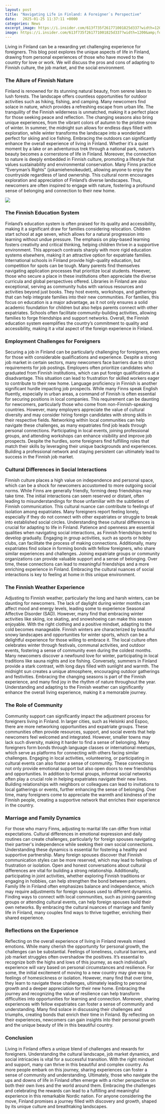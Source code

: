 ```yaml
---
layout: post
title: "Navigating Life in Finland: A Foreigner`s Perspective"
date:   2025-01-25 11:37:11 +0000
categories: News
excerpt_image: https://i.insider.com/613f735f261771001825d337?width=1200&amp;format=jpeg
image: https://i.insider.com/613f735f261771001825d337?width=1200&amp;format=jpeg
---
```


Living in Finland can be a rewarding yet challenging experience for foreigners. This blog post explores the unique aspects of life in Finland, drawing from personal experiences of those who have moved to the country for love or work. We will discuss the pros and cons of adapting to Finnish culture, the job market, and the social environment.
### The Allure of Finnish Nature
Finland is renowned for its stunning natural beauty, from serene lakes to lush forests. The landscape offers countless opportunities for outdoor activities such as hiking, fishing, and camping. Many newcomers find solace in nature, which provides a refreshing escape from urban life. The tranquility of the Finnish wilderness is unmatched, making it a perfect place for those seeking peace and reflection.
The changing seasons also bring unique experiences, from the vibrant colors of autumn to the pristine snow of winter. In summer, the midnight sun allows for endless days filled with exploration, while winter transforms the landscape into a wonderland perfect for skiing and ice fishing. Embracing the outdoors can significantly enhance the overall experience of living in Finland. Whether it’s a quiet moment by a lake or an adventurous trek through a national park, nature’s beauty becomes a cornerstone of life in Finland.
Moreover, the connection to nature is deeply embedded in Finnish culture, promoting a lifestyle that values sustainability and environmental conservation. Many Finns practice “Everyman’s Rights” (jokamiehenoikeudet), allowing anyone to enjoy the countryside regardless of land ownership. This cultural norm encourages exploration and appreciation of Finland’s diverse landscapes. Thus, newcomers are often inspired to engage with nature, fostering a profound sense of belonging and connection to their new home.

![](https://i.insider.com/613f735f261771001825d337?width=1200&amp;format=jpeg)
### The Finnish Education System
Finland’s education system is often praised for its quality and accessibility, making it a significant draw for families considering relocation. Children start school at age seven, which allows for a natural progression into learning without undue pressure. The emphasis on play-based learning fosters creativity and critical thinking, helping children thrive in a supportive environment. This approach contrasts sharply with more rigid education systems elsewhere, making it an attractive option for expatriate families.
International schools in Finland provide high-quality education, but competition for spots can be tough. Many parents find themselves navigating application processes that prioritize local students. However, those who secure a place in these institutions often appreciate the diverse curricula and global perspectives offered. Libraries in Finland are also exceptional, serving as community hubs with various resources and activities beyond just books. They host events, workshops, and gatherings that can help integrate families into their new communities.
For families, this focus on education is a major advantage, as it not only ensures a solid academic foundation for children but also helps parents connect with other expatriates. Schools often facilitate community-building activities, allowing families to forge friendships and support networks. Overall, the Finnish education system exemplifies the country’s commitment to quality and accessibility, making it a vital aspect of the foreign experience in Finland.
### Employment Challenges for Foreigners
Securing a job in Finland can be particularly challenging for foreigners, even for those with considerable qualifications and experience. Despite a strong job market in certain sectors, many newcomers face barriers due to strict requirements for job postings. Employers often prioritize candidates who graduated from Finnish institutions, which can put foreign qualifications at a disadvantage. This situation can lead to frustration for skilled workers eager to contribute to their new home.
Language proficiency in Finnish is another significant hurdle impacting job prospects. While many Finns speak English fluently, especially in urban areas, a command of Finnish is often essential for securing positions in local companies. This requirement can be daunting for newcomers, particularly those who come from non-Finnish-speaking countries. However, many employers appreciate the value of cultural diversity and may consider hiring foreign candidates with strong skills in their respective fields.
Networking within local communities can help navigate these challenges, as many expatriates find job leads through personal connections. Participating in local events, joining professional groups, and attending workshops can enhance visibility and improve job prospects. Despite the hurdles, some foreigners find fulfilling roles that match their skills by leveraging their unique backgrounds and experiences. Building a professional network and staying persistent can ultimately lead to success in the Finnish job market.
### Cultural Differences in Social Interactions
Finnish culture places a high value on independence and personal space, which can be a shock for newcomers accustomed to more outgoing social norms. While Finns are generally friendly, forming deep friendships may take time. The initial interactions can seem reserved or distant, often leading to misunderstandings for those unfamiliar with the subtleties of Finnish communication. This cultural nuance can contribute to feelings of isolation among expatriates.
Many foreigners report feeling lonely, especially if they do not connect with other expatriates or struggle to break into established social circles. Understanding these cultural differences is crucial for adapting to life in Finland. Patience and openness are essential qualities when navigating social interactions, as Finnish friendships tend to develop gradually. Engaging in group activities, such as sports or hobby clubs, can facilitate the process of making connections.
Additionally, many expatriates find solace in forming bonds with fellow foreigners, who share similar experiences and challenges. Joining expatriate groups or community organizations can provide valuable support and a sense of belonging. Over time, these connections can lead to meaningful friendships and a more enriching experience in Finland. Embracing the cultural nuances of social interactions is key to feeling at home in this unique environment.
### The Finnish Weather Experience
Adjusting to Finnish weather, particularly the long and harsh winters, can be daunting for newcomers. The lack of daylight during winter months can affect mood and energy levels, leading some to experience Seasonal Affective Disorder (SAD). However, many find that embracing winter activities like skiing, ice skating, and snowshoeing can make this season enjoyable. With the right clothing and a positive mindset, adapting to the cold becomes manageable.
Finnish winters are characterized by beautiful snowy landscapes and opportunities for winter sports, which can be a delightful experience for those willing to embrace it. The local culture often celebrates winter through festivals, communal activities, and outdoor events, fostering a sense of community even during the coldest months. Many newcomers discover a newfound love for winter, participating in local traditions like sauna nights and ice fishing.
Conversely, summers in Finland provide a stark contrast, with long days filled with sunlight and warmth. The midnight sun creates a unique atmosphere, encouraging outdoor gatherings and festivities. Embracing the changing seasons is part of the Finnish experience, and many find joy in the rhythm of nature throughout the year. Understanding and adapting to the Finnish weather can significantly enhance the overall living experience, making it a memorable journey.
### The Role of Community
Community support can significantly impact the adjustment process for foreigners living in Finland. In larger cities, such as Helsinki and Espoo, there are more networking opportunities and expatriate groups. These communities often provide resources, support, and social events that help newcomers feel welcomed and integrated. However, smaller towns may lack such diversity, making it harder to find a sense of belonging.
Many foreigners form bonds through language classes or international meetups, which serve as platforms for connecting with others facing similar challenges. Engaging in local activities, volunteering, or participating in cultural events can also foster a sense of community. These connections not only provide emotional support but also open doors to new friendships and opportunities.
In addition to formal groups, informal social networks often play a crucial role in helping expatriates navigate their new lives. Building relationships with neighbors or colleagues can lead to invitations to local gatherings or events, further enhancing the sense of belonging. Over time, many foreigners come to appreciate the warmth and kindness of the Finnish people, creating a supportive network that enriches their experience in the country.
### Marriage and Family Dynamics
For those who marry Finns, adjusting to marital life can differ from initial expectations. Cultural differences in emotional expression and daily routines can create challenges, particularly for foreign spouses navigating their partner's independence while seeking their own social connections. Understanding these dynamics is essential for fostering a healthy and supportive partnership.
Many foreign spouses discover that Finnish communication styles can be more reserved, which may lead to feelings of frustration or isolation. Open and honest conversations about cultural differences are vital for building a strong relationship. Additionally, participating in joint activities, whether exploring Finnish traditions or engaging in hobbies, can help strengthen the bond between partners.
Family life in Finland often emphasizes balance and independence, which may require adjustments for foreign spouses used to different dynamics. Finding ways to connect with local communities, such as joining parenting groups or attending cultural events, can help foreign spouses build their own networks. By embracing the cultural nuances of marriage and family life in Finland, many couples find ways to thrive together, enriching their shared experience.
### Reflections on the Experience
Reflecting on the overall experience of living in Finland reveals mixed emotions. While many cherish the opportunity for personal growth, the challenges can be substantial. Feelings of loneliness, cultural barriers, and job market struggles often overshadow the positives. It’s essential to recognize both the highs and lows of this journey, as each individual’s experience will vary based on personal circumstances and resilience.
For some, the initial excitement of moving to a new country may give way to feelings of homesickness or isolation. However, many find that over time, they learn to navigate these challenges, ultimately leading to personal growth and a deeper appreciation for their new home. Embracing the journey and recognizing the value of resilience can help transform difficulties into opportunities for learning and connection.
Moreover, sharing experiences with fellow expatriates can foster a sense of community and understanding. Many find solace in discussing their challenges and triumphs, creating bonds that enrich their time in Finland. By reflecting on their experiences, newcomers can gain insights into their personal growth and the unique beauty of life in this beautiful country.
### Conclusion
Living in Finland offers a unique blend of challenges and rewards for foreigners. Understanding the cultural landscape, job market dynamics, and social intricacies is vital for a successful transition. With the right mindset and support, many can thrive in this beautiful and complex country. As more people embark on this journey, sharing experiences can foster a sense of community and understanding.
Ultimately, those who navigate the ups and downs of life in Finland often emerge with a richer perspective on both their own lives and the world around them. Embracing the challenges and celebrating the rewards can lead to a fulfilling and meaningful experience in this remarkable Nordic nation. For anyone considering the move, Finland promises a journey filled with discovery and growth, shaped by its unique culture and breathtaking landscapes.
